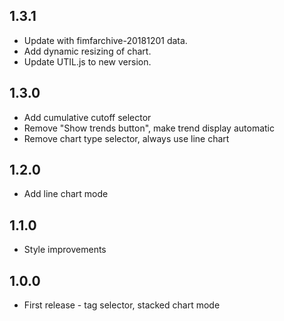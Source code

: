 ## 1.3.1
* Update with fimfarchive-20181201 data.
* Add dynamic resizing of chart.
* Update UTIL.js to new version.

## 1.3.0
* Add cumulative cutoff selector
* Remove "Show trends button", make trend display automatic
* Remove chart type selector, always use line chart

## 1.2.0
* Add line chart mode

## 1.1.0
* Style improvements

## 1.0.0
* First release - tag selector, stacked chart mode
